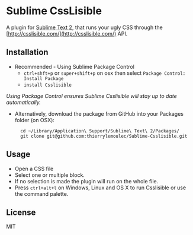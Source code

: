 # Sublime CssLisible

A plugin for [Sublime Text 2](http://sublimetext.com/2), that runs your ugly CSS through the [http://csslisible.com/](http://csslisible.com/) API.

## Installation

* Recommended - Using Sublime Package Control  
	* `ctrl+shft+p` or `super+shift+p` on osx then select `Package Control: Install Package`
	* `install Csslisible`

*Using Package Control ensures Sublime Csslisible will stay up to date automatically.*

* Alternatively, download the package from GitHub into your Packages folder (on OSX):

		cd ~/Library/Application\ Support/Sublime\ Text\ 2/Packages/
		git clone git@github.com:thierrylemoulec/Sublime-Csslisible.git

## Usage

* Open a CSS file
* Select one or multiple block. 
* If no selection is made the plugin will run on the whole file.
* Press `ctrl+alt+l` on Windows, Linux and OS X to run Csslisible or use the command palette.


## License

MIT